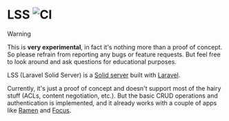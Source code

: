 # LSS ![CI](https://github.com/noeldemartin/lss/actions/workflows/ci.yml/badge.svg)

> [!WARNING]
> This is **very experimental**, in fact it's nothing more than a proof of concept. So please refrain from reporting any bugs or feature requests. But feel free to look around and ask questions for educational purposes.

LSS (Laravel Solid Server) is a [Solid server](https://solidproject.org) built with [Laravel](https://laravel.com/).

Currently, it's just a proof of concept and doesn't support most of the hairy stuff (ACLs, content negotiation, etc.). But the basic CRUD operations and authentication is implemented, and it already works with a couple of apps like [Ramen](https://ramen.noeldemartin.com) and [Focus](https://focus.noeldemartin.com).
